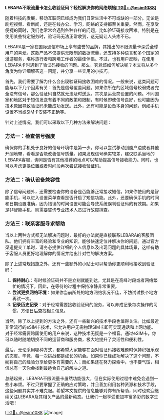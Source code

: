**LEBARA不限流量卡怎么收验证码？轻松解决你的网络烦恼[[TG💪+ @esim1088](https://t.me/s/esim1088)]**

随着科技的发展，移动互联网已经成为我们日常生活中不可或缺的一部分。无论是刷短视频、看新闻，还是在线办公、学习，网络的支持都至关重要。然而，在享受便捷的同时，我们也常常会遇到各种各样的问题，比如验证码接收困难。特别是在使用某些特定服务时，验证码无法正常收到，这无疑让人头疼不已。

LEBARA是一家在国际通信市场上享有盛誉的品牌，其推出的不限流量卡深受全球用户的喜爱。这款产品不仅提供无限制的数据流量，还支持多种语言和多个国家的漫游服务，堪称旅行者和跨境工作者的最佳伴侣。不过，也有用户反映，在使用LEBARA卡时遇到了验证码接收的问题。那么，究竟该如何解决呢？本文将从多个角度为你详细解答这一问题，并分享一些实用的小技巧。

首先，我们需要了解为什么会出现验证码接收困难的情况。一般来说，这类问题可能与以下几个因素有关：首先是信号覆盖问题。如果你所在的区域信号较弱或者完全没有信号，那么验证码自然就无法及时送达。其次是运营商设置的问题。不同国家和地区对于短信发送有着不同的政策和限制，有时候即使信号良好，也可能因为技术原因导致验证码未能成功发送。此外，还有可能是设备本身的问题，例如手机设置不当或SIM卡安装不正确等。

针对上述情况，我们可以采取以下几种方法来解决问题：

### 方法一：检查信号强度

确保你的手机处于良好的信号环境中是第一步。你可以尝试移动到窗户边或者其他开阔地带，看看是否能改善信号质量。如果发现信号确实较差，建议联系当地的LEBARA客服，询问是否有其他推荐的地点可以帮助提高信号接收能力。同时，也可以考虑更换位置或者时间段再次尝试接收验证码。

### 方法二：确认设备兼容性

除了信号问题外，还需要检查你的设备是否能够正常接收短信。如果你使用的是智能手机，可以进入设置菜单查看是否开启了短信功能。此外，还要确保手机的时间和日期设置准确，因为错误的时间设置可能会导致系统误判验证码的有效期。如果是非智能手机，则需要咨询专业技术人员进行故障排查。

### 方法三：联系客服寻求帮助

当以上两种方式都无法解决问题时，最好的办法就是直接联系LEBARA的客服团队。他们拥有丰富的经验和专业的知识，能够快速定位并解决你的问题。通过官方渠道提交工单时，请务必提供详细的个人信息以及出现问题的具体场景，这样有助于客服人员更好地理解你的情况并给出针对性的解决方案。

除了上述常规措施之外，还有一些额外的小贴士可以帮助你更顺利地接收到验证码：

1. **保持耐心**：有时候验证码并不是立刻就能到达，尤其是在高峰时段或者网络繁忙的情况下。因此，在等待的过程中保持冷静非常重要。
2. **尝试更换网络环境**：如果你当前所处的地方网络状况不佳，不妨试试换个地方再试一次。
3. **记录历史记录**：对于经常需要接收验证码的服务，可以养成记录每次操作的习惯，方便日后查找相关信息。

当然，除了以上提到的方法之外，还有一些新兴的技术手段也值得关注。比如最近非常流行的eSIM卡技术，它允许用户无需物理SIM卡即可实现通话和上网功能。对于经常需要跨国使用的用户来说，这种技术无疑是一个福音。通过eSIM卡，你可以随时随地切换不同的运营商和服务商，极大地提升了灵活性和便利性。

最后，无论采用哪种方式，都希望大家能够在面对验证码接收难题时保持积极乐观的态度。毕竟，每一次挑战都是成长的机会。如果你已经成功解决了这个问题，不妨将自己的经验分享给更多有需要的人；而如果还在努力探索中，也不要气馁，相信总有一天你会找到最适合自己的解决之道。

总结起来，LEBARA不限流量卡虽然功能强大，但在实际使用过程中难免会遇到一些小麻烦。不过只要掌握了正确的应对策略，并且善加利用各种资源和技术手段，这些问题其实并不难克服。希望本文提供的信息能够对你有所帮助，同时也欢迎继续关注LEBARA及其相关产品的最新动态。让我们一起享受更加丰富多彩的数字生活吧！

[[TG💪+ @esim1088](https://t.me/s/esim1088) ![Image](https://i.postimg.cc/4NQfJmqS/Snipaste-2025-05-13-00-14-12.png)]